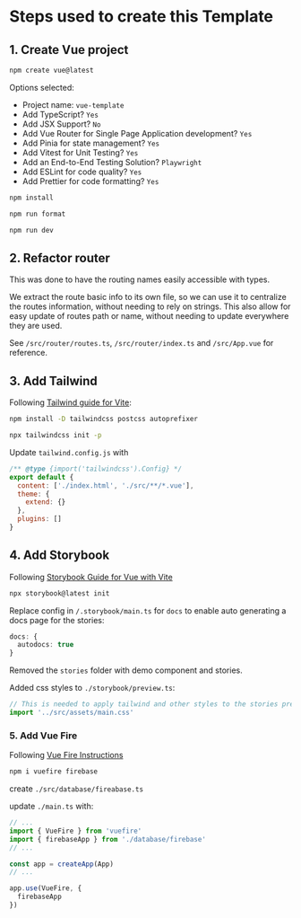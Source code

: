 # Steps used to create this Template

## 1. Create Vue project

```bash
npm create vue@latest
```

Options selected:

- Project name: `vue-template`
- Add TypeScript? `Yes`
- Add JSX Support? `No`
- Add Vue Router for Single Page Application development? `Yes`
- Add Pinia for state management? `Yes`
- Add Vitest for Unit Testing? `Yes`
- Add an End-to-End Testing Solution? `Playwright`
- Add ESLint for code quality? `Yes`
- Add Prettier for code formatting? `Yes`

```bash
npm install
```

```bash
npm run format
```

```bash
npm run dev
```

## 2. Refactor router

This was done to have the routing names easily accessible with types.

We extract the route basic info to its own file, so we can use it to centralize the routes information, without needing to rely on strings. This also allow for easy update of routes path or name, without needing to update everywhere they are used.

See `/src/router/routes.ts`, `/src/router/index.ts` and `/src/App.vue` for reference.

## 3. Add Tailwind

Following [Tailwind guide for Vite](https://tailwindcss.com/docs/guides/vite):

```bash
npm install -D tailwindcss postcss autoprefixer
```

```bash
npx tailwindcss init -p
```

Update `tailwind.config.js` with

```js
/** @type {import('tailwindcss').Config} */
export default {
  content: ['./index.html', './src/**/*.vue'],
  theme: {
    extend: {}
  },
  plugins: []
}
```

## 4. Add Storybook

Following [Storybook Guide for Vue with Vite](https://storybook.js.org/docs/get-started/vue3-vite)

```bash
npx storybook@latest init
```

Replace config in `/.storybook/main.ts` for `docs` to enable auto generating a docs page for the stories:

```ts
docs: {
  autodocs: true
}
```

Removed the `stories` folder with demo component and stories.

Added css styles to `./storybook/preview.ts`:

```ts
// This is needed to apply tailwind and other styles to the stories preview
import '../src/assets/main.css'
```

### 5. Add Vue Fire

Following [Vue Fire Instructions](https://vuefire.vuejs.org/guide/getting-started.html)

```bash
npm i vuefire firebase
```

create `./src/database/fireabase.ts`

update `./main.ts` with:

```ts
// ...
import { VueFire } from 'vuefire'
import { firebaseApp } from './database/firebase'
// ...

const app = createApp(App)
// ...

app.use(VueFire, {
  firebaseApp
})
```
